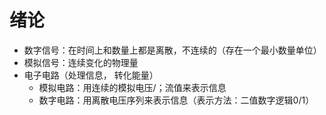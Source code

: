 # 绪论
- 数字信号：在时间上和数量上都是离散，不连续的（存在一个最小数量单位）
- 模拟信号：连续变化的物理量
- 电子电路（处理信息， 转化能量）
	- 模拟电路：用连续的模拟电压/；流值来表示信息
	- 数字电路：用离散电压序列来表示信息（表示方法：二值数字逻辑0/1）